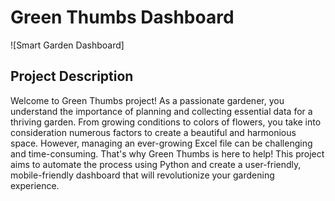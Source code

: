 # Green Thumbs Dashboard

![Smart Garden Dashboard]

## Project Description

Welcome to Green Thumbs project! As a passionate gardener, you understand the importance of planning and collecting essential data for a thriving garden. From growing conditions to colors of flowers, you take into consideration numerous factors to create a beautiful and harmonious space. However, managing an ever-growing Excel file can be challenging and time-consuming. That's why Green Thumbs is here to help! This project aims to automate the process using Python and create a user-friendly, mobile-friendly dashboard that will revolutionize your gardening experience.
